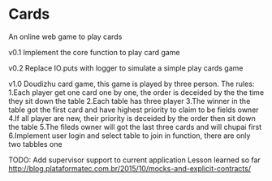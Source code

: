 # Cards
An online web game to play cards

v0.1
Implement the core function to play card game

v0.2
Replace IO.puts with logger to simulate a simple play cards game

v1.0
Doudizhu card game, this game is played by three person. 
The rules:
1.Each player get one card one by one, the order is deceided by the the time they sit down the table
2.Each table has three player
3.The winner in the table got the first card and have highest priority to claim to be fields owner
4.If all player are new, their priority is deceided by the order then sit down the table
5.The fileds owner will got the last three cards and will chupai first
6.Implement user login and select table to join in function, there are only two tabbles one

TODO:
Add supervisor support to current application
Lesson learned so far
http://blog.plataformatec.com.br/2015/10/mocks-and-explicit-contracts/
